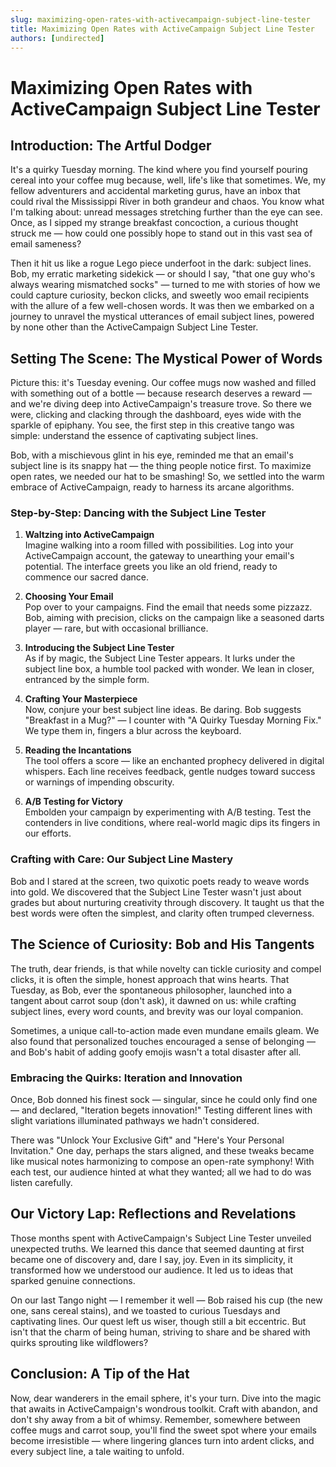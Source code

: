 ```yaml
---
slug: maximizing-open-rates-with-activecampaign-subject-line-tester
title: Maximizing Open Rates with ActiveCampaign Subject Line Tester
authors: [undirected]
---
```



# Maximizing Open Rates with ActiveCampaign Subject Line Tester

## Introduction: The Artful Dodger

It's a quirky Tuesday morning. The kind where you find yourself pouring cereal into your coffee mug because, well, life's like that sometimes. We, my fellow adventurers and accidental marketing gurus, have an inbox that could rival the Mississippi River in both grandeur and chaos. You know what I'm talking about: unread messages stretching further than the eye can see. Once, as I sipped my strange breakfast concoction, a curious thought struck me — how could one possibly hope to stand out in this vast sea of email sameness?

Then it hit us like a rogue Lego piece underfoot in the dark: subject lines. Bob, my erratic marketing sidekick — or should I say, "that one guy who's always wearing mismatched socks" — turned to me with stories of how we could capture curiosity, beckon clicks, and sweetly woo email recipients with the allure of a few well-chosen words. It was then we embarked on a journey to unravel the mystical utterances of email subject lines, powered by none other than the ActiveCampaign Subject Line Tester.

## Setting The Scene: The Mystical Power of Words

Picture this: it's Tuesday evening. Our coffee mugs now washed and filled with something out of a bottle — because research deserves a reward — and we're diving deep into ActiveCampaign's treasure trove. So there we were, clicking and clacking through the dashboard, eyes wide with the sparkle of epiphany. You see, the first step in this creative tango was simple: understand the essence of captivating subject lines.

Bob, with a mischievous glint in his eye, reminded me that an email's subject line is its snappy hat — the thing people notice first. To maximize open rates, we needed our hat to be smashing! So, we settled into the warm embrace of ActiveCampaign, ready to harness its arcane algorithms.

### Step-by-Step: Dancing with the Subject Line Tester

1. **Waltzing into ActiveCampaign**  
   Imagine walking into a room filled with possibilities. Log into your ActiveCampaign account, the gateway to unearthing your email's potential. The interface greets you like an old friend, ready to commence our sacred dance.

2. **Choosing Your Email**  
   Pop over to your campaigns. Find the email that needs some pizzazz. Bob, aiming with precision, clicks on the campaign like a seasoned darts player — rare, but with occasional brilliance.

3. **Introducing the Subject Line Tester**  
   As if by magic, the Subject Line Tester appears. It lurks under the subject line box, a humble tool packed with wonder. We lean in closer, entranced by the simple form.

4. **Crafting Your Masterpiece**  
   Now, conjure your best subject line ideas. Be daring. Bob suggests "Breakfast in a Mug?" — I counter with "A Quirky Tuesday Morning Fix." We type them in, fingers a blur across the keyboard.

5. **Reading the Incantations**  
   The tool offers a score — like an enchanted prophecy delivered in digital whispers. Each line receives feedback, gentle nudges toward success or warnings of impending obscurity.

6. **A/B Testing for Victory**  
   Embolden your campaign by experimenting with A/B testing. Test the contenders in live conditions, where real-world magic dips its fingers in our efforts.

### Crafting with Care: Our Subject Line Mastery

Bob and I stared at the screen, two quixotic poets ready to weave words into gold. We discovered that the Subject Line Tester wasn't just about grades but about nurturing creativity through discovery. It taught us that the best words were often the simplest, and clarity often trumped cleverness.

## The Science of Curiosity: Bob and His Tangents

The truth, dear friends, is that while novelty can tickle curiosity and compel clicks, it is often the simple, honest approach that wins hearts. That Tuesday, as Bob, ever the spontaneous philosopher, launched into a tangent about carrot soup (don't ask), it dawned on us: while crafting subject lines, every word counts, and brevity was our loyal companion.

Sometimes, a unique call-to-action made even mundane emails gleam. We also found that personalized touches encouraged a sense of belonging — and Bob's habit of adding goofy emojis wasn't a total disaster after all.

### Embracing the Quirks: Iteration and Innovation

Once, Bob donned his finest sock — singular, since he could only find one — and declared, "Iteration begets innovation!" Testing different lines with slight variations illuminated pathways we hadn't considered.

There was "Unlock Your Exclusive Gift" and "Here's Your Personal Invitation." One day, perhaps the stars aligned, and these tweaks became like musical notes harmonizing to compose an open-rate symphony! With each test, our audience hinted at what they wanted; all we had to do was listen carefully.

## Our Victory Lap: Reflections and Revelations

Those months spent with ActiveCampaign's Subject Line Tester unveiled unexpected truths. We learned this dance that seemed daunting at first became one of discovery and, dare I say, joy. Even in its simplicity, it transformed how we understood our audience. It led us to ideas that sparked genuine connections.

On our last Tango night — I remember it well — Bob raised his cup (the new one, sans cereal stains), and we toasted to curious Tuesdays and captivating lines. Our quest left us wiser, though still a bit eccentric. But isn't that the charm of being human, striving to share and be shared with quirks sprouting like wildflowers?

## Conclusion: A Tip of the Hat

Now, dear wanderers in the email sphere, it's your turn. Dive into the magic that awaits in ActiveCampaign's wondrous toolkit. Craft with abandon, and don't shy away from a bit of whimsy. Remember, somewhere between coffee mugs and carrot soup, you'll find the sweet spot where your emails become irresistible — where lingering glances turn into ardent clicks, and every subject line, a tale waiting to unfold.